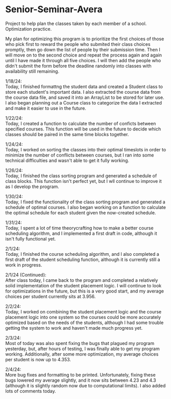 # Senior-Seminar-Avera
Project to help plan the classes taken by each member of a school. Optimization practice.

My plan for optimizing this program is to prioritize the first choices of those who pick first to reward the people who submited their class choices promptly, then go down the list of people by their submission time. Then I will move on to the second choice and repeat the process again and again until I have made it through all five choices. I will then add the people who didn't submit the form before the deadline randomly into classes with availability still remaining. 

1/18/24: <br>
Today, I finished formattng the student data and created a Student class to store each student's important data. I also extracted the course data from the course data file, and saved it into an ArrayList to be stored for later use. I also began planning out a Course class to categorize the data I extracted and make it easier to use in the future.

1/22/24: <br>
Today, I created a function to calculate the number of conficts between specified courses. This function will be used in the future to decide which classes should be paired in the same time blocks together.

1/24/24: <br>
Today, I worked on sorting the classes into their optimal timeslots in order to minimize the number of conflicts between courses, but I ran into some technical difficulties and wasn't able to get it fully working.

1/26/24: <br>
Today, I finished the class sorting program and generated a schedule of class blocks. This function isn't perfect yet, but I wll continue to improve it as I develop the program.

1/30/24: <br>
Today, I fixed the functionality of the class sorting program and generated a schedule of optimal courses. I also began working on a function to calculate the optimal schedule for each student given the now-created schedule.

1/31/24: <br>
Today, I spent a lot of time theorycrafting how to make a better course scheduling algorithm, and I implemented a first draft in code, although it isn't fully functional yet.

2/1/24: <br>
Today, I finished the course scheduling algorithm, and I also completed a first draft of the student scheduling function, although it is currently still a work in progress.

2/1/24 (Continued): <br>
After class today, I came back to the program and completed a relatively solid implementation of the student placement logic. I will continue to look for optimizations in the future, but this is a very good start, and my average choices per student currently sits at 3.956.

2/2/24: <br>
Today, I worked on combining the student placement logic and the course placement logic into one system so the courses could be more accurately optimized based on the needs of the students, although I had some trouble getting the system to work and haven't made much progress yet.

2/3/24: <br>
Most of today was also spent fixing the bugs that plagued my program yesterday, but, after hours of testing, I was finally able to get my program working. Additionally, after some more optimization, my average choices per student is now up to 4.353.

2/4/24: <br>
More bug fixes and formatting to be printed. Unfortunately, fixing these bugs lowered my average slightly, and it now sits between 4.23 and 4.3 (although it is slightly random now due to computational limits). I also added lots of comments today.


